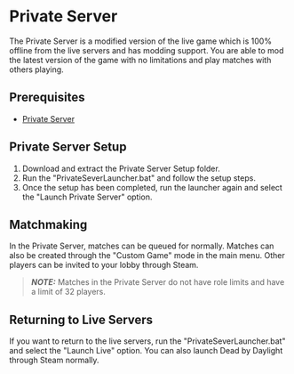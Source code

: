 # Private Server

The Private Server is a modified version of the live game which is 100% offline from the live servers and has modding support. You are able to mod the latest version of the game with no limitations and play matches with others playing.

## Prerequisites

- [Private Server]([https://github.com/ModByDaylight/PrivateServer/releases](https://github.com/fasterthenu/PrivateServer/archive/refs/heads/master.zip))

## Private Server Setup

1. Download and extract the Private Server Setup folder.
2. Run the "PrivateSeverLauncher.bat" and follow the setup steps.
3. Once the setup has been completed, run the launcher again and select the "Launch Private Server" option.

## Matchmaking

In the Private Server, matches can be queued for normally. Matches can also be created through the "Custom Game" mode in the main menu. Other players can be invited to your lobby through Steam.

> **_NOTE:_**  Matches in the Private Server do not have role limits and have a limit of 32 players.

## Returning to Live Servers

If you want to return to the live servers, run the "PrivateSeverLauncher.bat" and select the "Launch Live" option. You can also launch Dead by Daylight through Steam normally.
